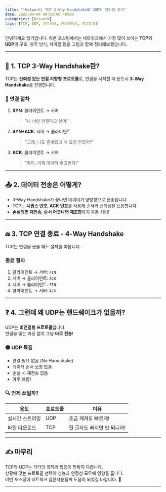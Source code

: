 ```yaml
---
title: "[Network] TCP 3-Way Handshake와 UDP의 차이점 정리"
date: 2025-04-04 09:00:00 +0900
categories: [Network]
tags: [TCP, UDP, 네트워크, 핸드쉐이크, 프로토콜]
---
```

안녕하세요 멩기입니다.
이번 포스팅에서는 네트워크에서 가장 많이 쓰이는 **TCP**와 **UDP**의 구조, 동작 방식, 차이점 등을 그림과 함께 정리해보겠습니다.

---

## 🔗 1. TCP 3-Way Handshake란?

TCP는 **신뢰성 있는 연결 지향형 프로토콜**로, 연결을 시작할 때 반드시 **3-Way Handshake**를 진행합니다.

### 📡 연결 절차

1. **SYN**: 클라이언트 → 서버  
   > "나 너랑 연결하고 싶어!"

2. **SYN+ACK**: 서버 → 클라이언트  
   > "그래, 나도 준비됐고 네 요청 받았어!"

3. **ACK**: 클라이언트 → 서버  
   > "좋아, 이제 데이터 주고받자!"

---

## 📤 2. 데이터 전송은 어떻게?

- 3-Way Handshake가 끝나면 데이터가 양방향으로 전송됩니다.
- TCP는 **시퀀스 번호**, **ACK 번호**를 사용해 순서와 신뢰성을 보장합니다.
- **손실되면 재전송**, **순서 어긋나면 재조합**까지 자동 처리!

---

## 🔚 3. TCP 연결 종료 - 4-Way Handshake

TCP는 연결을 끊을 때도 절차를 따릅니다.

### 종료 절차

1. 클라이언트 → 서버: `FIN`  
2. 서버 → 클라이언트: `ACK`  
3. 서버 → 클라이언트: `FIN`  
4. 클라이언트 → 서버: `ACK`

---

## ❓ 4. 그런데 왜 UDP는 핸드쉐이크가 없을까?

UDP는 **비연결형 프로토콜**입니다.  
연결을 맺는 과정 없이 그냥 **바로 전송!**

### 🟡 UDP 특징

- 연결 필요 없음 (No Handshake)
- 데이터 순서 보장 없음
- 손실 시 재전송 없음
- 아주 빠름!

### 🔍 언제 쓰일까?

| 용도            | 프로토콜 | 이유                         |
|-----------------|----------|------------------------------|
| 실시간 스트리밍 | UDP      | 조금 깨져도 빠르게!          |
| 파일 다운로드   | TCP      | 한 글자도 빠지면 안 되니까! |

---

## ✍️ 마무리

TCP와 UDP는 각각의 목적과 특징이 명확히 다릅니다.  
상황에 맞는 프로토콜 선택이 성능과 안정성 모두에 영향을 줍니다.  
이번 포스팅이 네트워크 입문자분들께 도움이 되었길 바랍니다. 🙌

---
